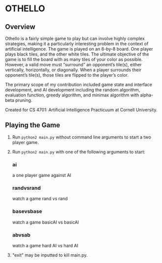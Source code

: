 # OTHELLO
## Overview
Othello is a fairly simple game to play but can involve highly complex strategies, making it a particularly interesting problem in the context of artificial intelligence. The game is played on an 8-by-8 board. One player plays black tiles, and the other white tiles. The ultimate objective of the game is to fill the board with as many tiles of your color as possible. However, a valid move must “surround” an opponent’s tile(s), either vertically, horizontally, or diagonally. When a player surrounds their opponent’s tile(s), those tiles are flipped to the player’s color.

The primary scope of my contribution included game state and interface development, and AI development including the random algorithm, 
evaluation function, greedy algorithm, and minimax algorithm with alpha-beta pruning.

Created for CS 4701: Artificial Intelligence Practicuum at Cornell University.


## Playing the Game
1. Run `python2 main.py` without command line arguments to start a two player game.

2. Run `python2 main.py` with one of the following arguments to start:

    ### ai
    a one player game against AI

    ### randvsrand
    watch a game rand vs rand

    ### basevsbase
    watch a game basicAI vs basicAI
    
    ### abvsab
    watch a game hard AI vs hard AI

3. "exit" may be inputted to kill main.py.
